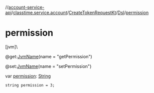 //[account-service-api](../../../../index.md)/[classtime.service.account](../../index.md)/[CreateTokenRequestKt](../index.md)/[Dsl](index.md)/[permission](permission.md)

# permission

[jvm]\

@get:[JvmName](https://kotlinlang.org/api/latest/jvm/stdlib/kotlin.jvm/-jvm-name/index.html)(name = &quot;getPermission&quot;)

@set:[JvmName](https://kotlinlang.org/api/latest/jvm/stdlib/kotlin.jvm/-jvm-name/index.html)(name = &quot;setPermission&quot;)

var [permission](permission.md): [String](https://kotlinlang.org/api/latest/jvm/stdlib/kotlin/-string/index.html)

<code>string permission = 3;</code>
